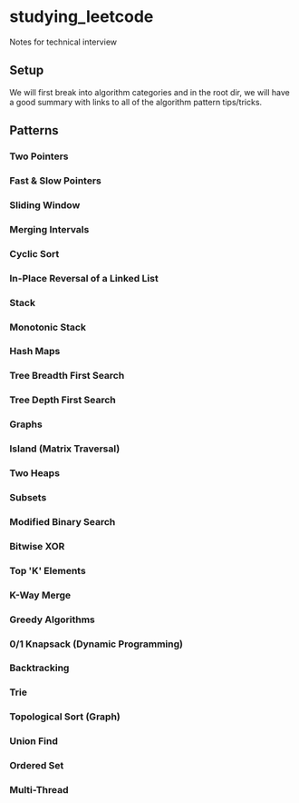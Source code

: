# studying_leetcode
Notes for technical interview

## Setup
We will first break into algorithm categories and in the root dir, we will have a good summary with links to all of the algorithm pattern tips/tricks.

## Patterns

### Two Pointers

### Fast & Slow Pointers

### Sliding Window

### Merging Intervals

### Cyclic Sort

### In-Place Reversal of a Linked List

### Stack

### Monotonic Stack

### Hash Maps

### Tree Breadth First Search

### Tree Depth First Search

### Graphs

### Island (Matrix Traversal)

### Two Heaps

### Subsets

### Modified Binary Search

### Bitwise XOR

### Top 'K' Elements

### K-Way Merge

### Greedy Algorithms

### 0/1 Knapsack (Dynamic Programming)

### Backtracking

### Trie

### Topological Sort (Graph)

### Union Find

### Ordered Set

### Multi-Thread
